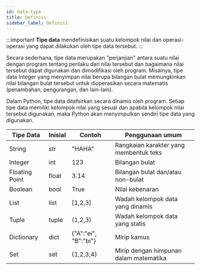 ```yaml
---
id: data-type
title: Definisi
sidebar_label: Definisi
---
```


:::important
**Tipe data** mendefinisikan suatu kelompok nilai dan operasi-operasi yang dapat dilakukan oleh tipe data tersebut.
:::

Secara sederhana, tipe data merupakan "perjanjian" antara suatu nilai dengan program tentang perilaku dari nilai tersebut dan bagaimana nilai tersebut dapat digunakan dan dimodifikasi oleh program. Misalnya, tipe data Integer yang menyimpan nilai berupa bilangan bulat memungkinkan nilai bilangan bulat tersebut untuk dioperasikan secara matematis (penambahan, pengurangan, dan lain-lain).

Dalam Python, tipe data ditafsirkan secara dinamis oleh program. Setiap tipe data memiliki kelompok nilai yang sesuai dan apabila kelompok nilai tersebut digunakan, maka Python akan menyimpulkan sendiri tipe data yang digunakan.

| Tipe Data      | Inisial | Contoh               | Penggunaan umum                        |
| -------------- | ------- | -------------------- | -------------------------------------- |
| String         | str     | "HAHA"               | Rangkaian karakter yang membentuk teks |
| Integer        | int     | 123                  | Bilangan bulat                         |
| Floating Point | float   | 3.14                 | Bilangan bulat dan/atau non-bulat      |
| Boolean        | bool    | True                 | Nilai kebenaran                        |
| List           | list    | [1,2,3]              | Wadah kelompok data yang dinamis       |
| Tuple          | tuple   | (1,2,3)              | Wadah kelompok data yang statis        |
| Dictionary     | dict    | {"A":"ei", "B":"bi"} | Mirip kamus                            |
| Set            | set     | {1,2,3,4}            | Mirip dengan himpunan dalam matematika |